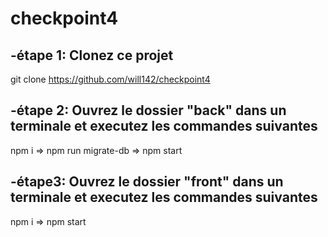 # checkpoint4

-étape 1: Clonez ce projet
-
git clone https://github.com/will142/checkpoint4


-étape 2: Ouvrez le dossier "back" dans un terminale et executez les commandes suivantes
-
npm i 
=>
npm run migrate-db
=>
npm start

-étape3: Ouvrez le dossier "front" dans un terminale et executez les commandes suivantes
-
npm i
=>
npm start


